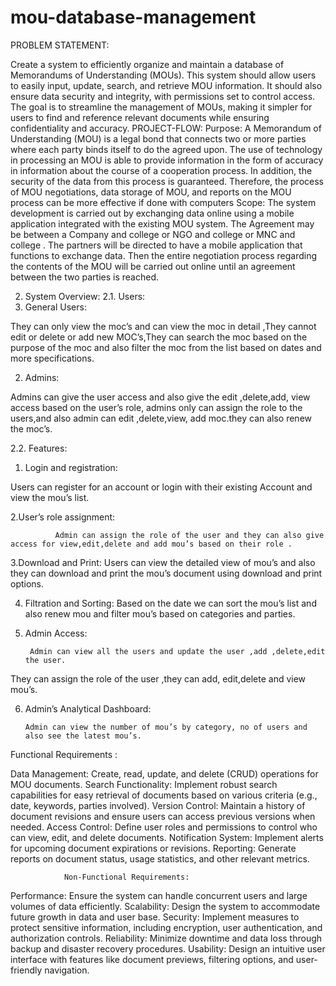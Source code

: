 # mou-database-management
PROBLEM STATEMENT: 

Create a system to efficiently organize and maintain a database of Memorandums of Understanding (MOUs). This system should allow users to easily input, update, search, and retrieve MOU information. It should also ensure data security and integrity, with permissions set to control access. The goal is to streamline the management of MOUs, making it simpler for users to find and reference relevant documents while ensuring confidentiality and accuracy.
PROJECT-FLOW: 
Purpose: 
A Memorandum of Understanding (MOU) is a legal bond that connects two or more parties where each party binds itself to do the agreed upon. The use of technology in processing an MOU is able to provide information in the form of accuracy in information about the course of a cooperation process. In addition, the security of the data from this process is guaranteed. Therefore, the process of MOU negotiations, data storage of MOU, and reports on the MOU process can be more effective if done with computers
Scope: 
The system development is carried out by exchanging data online using a mobile application integrated with the existing MOU system. The Agreement may be between a Company and college  or NGO and college or MNC and college . The partners will be directed to have a mobile application that functions to exchange data. Then the entire negotiation process regarding the contents of the MOU will be carried out online until an agreement between the two parties is reached. 


2. System Overview:
2.1. Users:
1. General Users:

They can only view the moc’s and can view the moc in detail ,They cannot edit or delete or add new MOC’s,They can search the moc based on the purpose of the moc and also filter the moc from the list based on dates and more specifications.

2. Admins:

Admins can give the user access and also give the edit ,delete,add, view access based on the user’s role, admins only can assign the role to the users,and also admin can edit ,delete,view, add moc.they can also renew the moc’s.

2.2. Features:

1. Login and registration:

Users can register for an account or login with their existing
Account and view the mou’s list.

2.User’s role assignment:

              Admin can assign the role of the user and they can also give access for view,edit,delete and add mou’s based on their role . 

3.Download and Print:
             Users can view the detailed view of mou’s and also they can download and print the mou’s document using download and print options.



4. Filtration and Sorting:
                  Based on the date we can sort the mou’s list and also renew mou and  filter mou’s based on categories and parties.

5. Admin Access:

        Admin can view all the users and update the user ,add ,delete,edit the user.
They can assign the role of the user ,they can add, edit,delete and view mou’s.

6. Admin’s Analytical Dashboard:

       Admin can view the number of mou’s by category, no of users and also see the latest mou’s.


 Functional Requirements :


Data Management: Create, read, update, and delete (CRUD) operations for MOU documents.
Search Functionality: Implement robust search capabilities for easy retrieval of documents based on various criteria (e.g., date, keywords, parties involved).
Version Control: Maintain a history of document revisions and ensure users can access previous versions when needed.
Access Control: Define user roles and permissions to control who can view, edit, and delete documents.
Notification System: Implement alerts for upcoming document expirations or revisions.
Reporting: Generate reports on document status, usage statistics, and other relevant metrics.



            

                Non-Functional Requirements:

Performance: Ensure the system can handle concurrent users and large volumes of data efficiently.
Scalability: Design the system to accommodate future growth in data and user base.
Security: Implement measures to protect sensitive information, including encryption, user authentication, and authorization controls.
Reliability: Minimize downtime and data loss through backup and disaster recovery procedures.
Usability: Design an intuitive user interface with features like document previews, filtering options, and user-friendly navigation.
              


    
